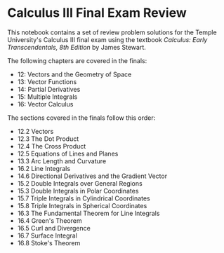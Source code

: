 # Calculus III Final Exam Review

This notebook contains a set of review problem solutions for the Temple University's Calculus III final exam using the textbook *Calculus: Early Transcendentals, 8th Edition* by James Stewart.

The following chapters are covered in the finals:

- 12: Vectors and the Geometry of Space
- 13: Vector Functions
- 14: Partial Derivatives
- 15: Multiple Integrals
- 16: Vector Calculus

The sections covered in the finals follow this order:
- 12.2 Vectors
- 12.3 The Dot Product
- 12.4 The Cross Product
- 12.5 Equations of Lines and Planes
- 13.3 Arc Length and Curvature
- 16.2 Line Integrals
- 14.6 Directional Derivatives and the Gradient Vector
- 15.2 Double Integrals over General Regions
- 15.3 Double Integrals in Polar Coordinates
- 15.7 Triple Integrals in Cylindrical Coordinates
- 15.8 Triple Integrals in Spherical Coordinates
- 16.3 The Fundamental Theorem for Line Integrals
- 16.4 Green's Theorem
- 16.5 Curl and Divergence
- 16.7 Surface Integral
- 16.8 Stoke's Theorem
